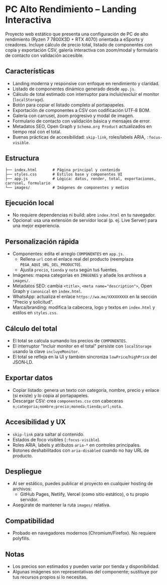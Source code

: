 # PC Alto Rendimiento – Landing Interactiva

Proyecto web estático que presenta una configuración de PC de alto rendimiento (Ryzen 7 7800X3D + RTX 4070) orientada a eSports y creadores. Incluye cálculo de precio total, listado de componentes con copia y exportación CSV, galería interactiva con zoom/modal y formulario de contacto con validación accesible.

## Características
- Landing moderna y responsive con enfoque en rendimiento y claridad.
- Listado de componentes dinámico generado desde `app.js`.
- Cálculo de total estimado con interruptor para incluir/excluir el monitor (`localStorage`).
- Botón para copiar el listado completo al portapapeles.
- Exportación de componentes a CSV con codificación UTF‑8 BOM.
- Galería con carrusel, zoom progresivo y modal de imagen.
- Formulario de contacto con validación básica y mensajes de error.
- Metadatos SEO, Open Graph y `Schema.org Product` actualizados en tiempo real con el total.
- Buenas prácticas de accesibilidad: `skip-link`, roles/labels ARIA, `:focus-visible`.

## Estructura
```
├── index.html       # Página principal y contenido
├── styles.css       # Estilos base y componentes UI
├── app.js           # Lógica: datos, render, total, exportaciones, carrusel, formulario
└── images/          # Imágenes de componentes y medios
```

## Ejecución local
- No requiere dependencias ni build: abre `index.html` en tu navegador.
- Opcional: usa una extensión de servidor local (p. ej. Live Server) para una mejor experiencia.

## Personalización rápida
- Componentes: edita el arreglo `COMPONENTES` en `app.js`.
  - Rellena `url` con el enlace real del producto (reemplaza `PEGA_AQUI_URL_DEL_PRODUCTO`).
  - Ajusta `precio`, `tienda` y `nota` según tus fuentes.
- Imágenes: mapea categorías en `IMAGENES` y añade los archivos a `images/`.
- Metadatos SEO: cambia `<title>`, `<meta name="description">`, Open Graph y `canonical` en `index.html`.
- WhatsApp: actualiza el enlace `https://wa.me/XXXXXXXXX` en la sección "Precio y solicitud".
- Marca/branding: modifica la cabecera, logo y textos en `index.html` y estilos en `styles.css`.

## Cálculo del total
- El total se calcula sumando los precios de `COMPONENTES`.
- El interruptor "Incluir monitor en el total" persiste con `localStorage` usando la clave `incluyeMonitor`.
- El total se refleja en la UI y también sincroniza `lowPrice`/`highPrice` del JSON‑LD.

## Exportar datos
- Copiar listado: genera un texto con categoría, nombre, precio y enlace (si existe) y lo copia al portapapeles.
- Descargar CSV: crea `componentes.csv` con cabeceras `n;categoria;nombre;precio;moneda;tienda;url;nota`.

## Accesibilidad y UX
- `skip-link` para saltar al contenido.
- Estados de foco visibles (`:focus-visible`).
- Roles ARIA, labels y atributos `aria-*` en controles principales.
- Botones deshabilitados con `aria-disabled` cuando no hay URL de producto.

## Despliegue
- Al ser estático, puedes publicar el proyecto en cualquier hosting de archivos:
  - GitHub Pages, Netlify, Vercel (como sitio estático), o tu propio servidor.
- Asegúrate de mantener la ruta `images/` relativa.

## Compatibilidad
- Probado en navegadores modernos (Chromium/Firefox). No requiere polyfills.

## Notas
- Los precios son estimados y pueden variar por tienda y disponibilidad.
- Algunas imágenes son representativas del componente; sustituye por tus recursos propios si lo necesitas.